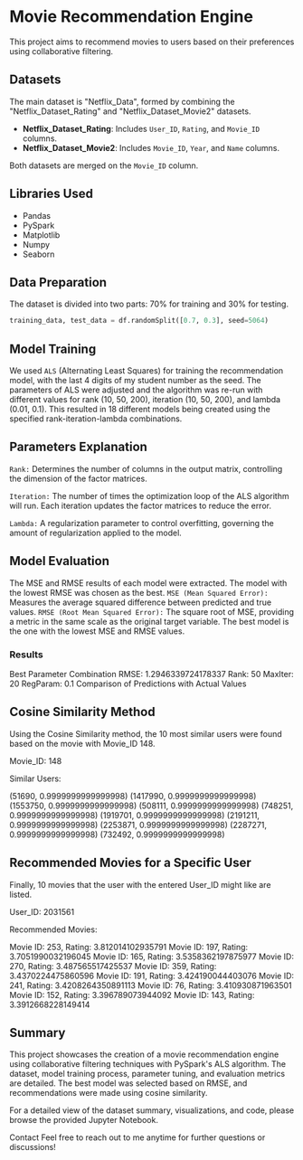 # Movie Recommendation Engine

This project aims to recommend movies to users based on their preferences using collaborative filtering.

## Datasets

The main dataset is "Netflix_Data", formed by combining the "Netflix_Dataset_Rating" and "Netflix_Dataset_Movie2" datasets.

- **Netflix_Dataset_Rating**: Includes `User_ID`, `Rating`, and `Movie_ID` columns.
- **Netflix_Dataset_Movie2**: Includes `Movie_ID`, `Year`, and `Name` columns.

Both datasets are merged on the `Movie_ID` column.

## Libraries Used

- Pandas
- PySpark
- Matplotlib
- Numpy
- Seaborn

## Data Preparation

The dataset is divided into two parts: 70% for training and 30% for testing.

```python
training_data, test_data = df.randomSplit([0.7, 0.3], seed=5064)
```
## Model Training
We used `ALS` (Alternating Least Squares) for training the recommendation model, with the last 4 digits of my student number as the seed. The parameters of ALS were adjusted and the algorithm was re-run with different values for rank (10, 50, 200), iteration (10, 50, 200), and lambda (0.01, 0.1). This resulted in 18 different models being created using the specified rank-iteration-lambda combinations.


## Parameters Explanation
`Rank:` Determines the number of columns in the output matrix, controlling the dimension of the factor matrices.

`Iteration:` The number of times the optimization loop of the ALS algorithm will run. Each iteration updates the factor matrices to reduce the error.

`Lambda:` A regularization parameter to control overfitting, governing the amount of regularization applied to the model.


## Model Evaluation
The MSE and RMSE results of each model were extracted. The model with the lowest RMSE was chosen as the best.
`MSE (Mean Squared Error):` Measures the average squared difference between predicted and true values.
`RMSE (Root Mean Squared Error):` The square root of MSE, providing a metric in the same scale as the original target variable.
The best model is the one with the lowest MSE and RMSE values.


### Results
Best Parameter Combination
RMSE: 1.2946339724178337
Rank: 50
MaxIter: 20
RegParam: 0.1
Comparison of Predictions with Actual Values


## Cosine Similarity Method
Using the Cosine Similarity method, the 10 most similar users were found based on the movie with Movie_ID 148.

Movie_ID: 148

Similar Users:

(51690, 0.9999999999999998)
(1417990, 0.9999999999999998)
(1553750, 0.9999999999999998)
(508111, 0.9999999999999998)
(748251, 0.9999999999999998)
(1919701, 0.9999999999999998)
(2191211, 0.9999999999999998)
(2253871, 0.9999999999999998)
(2287271, 0.9999999999999998)
(732492, 0.9999999999999998)



## Recommended Movies for a Specific User

Finally, 10 movies that the user with the entered User_ID might like are listed.

User_ID: 2031561

Recommended Movies:

Movie ID: 253, Rating: 3.812014102935791
Movie ID: 197, Rating: 3.7051990032196045
Movie ID: 165, Rating: 3.5358362197875977
Movie ID: 270, Rating: 3.487565517425537
Movie ID: 359, Rating: 3.4370224475860596
Movie ID: 191, Rating: 3.424190044403076
Movie ID: 241, Rating: 3.4208264350891113
Movie ID: 76, Rating: 3.410930871963501
Movie ID: 152, Rating: 3.396789073944092
Movie ID: 143, Rating: 3.3912668228149414

## Summary

This project showcases the creation of a movie recommendation engine using collaborative filtering techniques with PySpark's ALS algorithm. The dataset, model training process, parameter tuning, and evaluation metrics are detailed. The best model was selected based on RMSE, and recommendations were made using cosine similarity.

For a detailed view of the dataset summary, visualizations, and code, please browse the provided Jupyter Notebook.

Contact
Feel free to reach out to me anytime for further questions or discussions!
